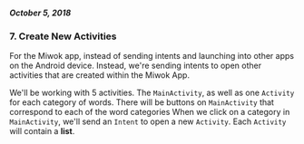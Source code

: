 ##### October 5, 2018

### 7. Create New Activities

For the Miwok app, instead of sending intents and launching into other apps on the Android device.
Instead, we're sending intents to open other activities that are created within the Miwok App.

We'll be working with 5 activities. The `MainActivity`, as well as one `Activity` for each category of words.
 There will be buttons on `MainActivity` that correspond to each of the word categories
 When we click on a category in `MainActivity`, we'll send an `Intent` to open a new `Activity`.
Each `Activity` will contain a **list**.

